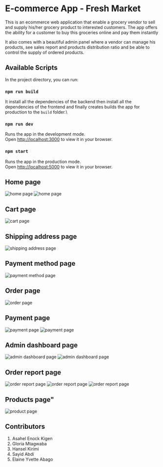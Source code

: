 # E-commerce App - Fresh Market

This is an ecommerce web application that enable a grocery vendor to sell and supply his/her grocery product to interested customers. The app offers the ability for a customer to buy this groceries online and pay them instantly

It also comes with a beautiful admin panel where a vendor can manage his products, see sales report and products distribution ratio and be able to control the supply of ordered products.

## Available Scripts

In the project directory, you can run:

### `npm run build`

It install all the dependencies of the backend then install all the dependencies of the frontend and finally  creates builds the app for production to the `build` folder.\

### `npm run dev`

Runs the app in the development mode.\
Open [http://localhost:3000](http://localhost:3000) to view it in your browser.

### `npm start`

Runs the app in the production mode.\
Open [http://localhost:5000](http://localhost:5000) to view it in your browser.


## Home page
<img src="/backend/frontend/public/images/img1.png" alt="home page"/>
<img src="/backend/frontend/public/images/img2.png" alt="home page"/>

## Cart page
<img src="/backend/frontend/public/images/img3.png" alt="cart page"/>

## Shipping address page
<img src="/backend/frontend/public/images/img4.png" alt="shipping address page"/>

## Payment method page
<img src="/backend/frontend/public/images/img5.png" alt="payment method page"/>

## Order page
<img src="/backend/frontend/public/images/img6.png" alt="order page"/>

## Payment page
<img src="/backend/frontend/public/images/img7.png" alt="payment page"/>
<img src="/backend/frontend/public/images/img8.png" alt="payment page"/>

## Admin dashboard page
<img src="/backend/frontend/public/images/img9.png" alt="admin dashboard page"/>
<img src="/backend/frontend/public/images/img10.png" alt="admin dashboard page"/>

## Order report page
<img src="/backend/frontend/public/images/img11.png" alt="order report page"/>
<img src="/backend/frontend/public/images/img12.png" alt="order report page"/>
<img src="/backend/frontend/public/images/img13.png" alt="order report page"/>

## Products page"
<img src="/backend/frontend/public/images/img14.png" alt="product page"/>


## Contributors
1. Asahel Enock Kigen
2. Gloria Mtagwaba
3. Hansel Kirimi
4. Sayid Abdi
5. Elaine Yvette Abago